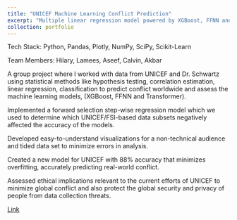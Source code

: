 ```yaml
---
title: "UNICEF Machine Learning Conflict Prediction"
excerpt: "Multiple linear regression model powered by XGBoost, FFNN and Transformer<br/><img src='/images/proj1.jpg'>"
collection: portfolio
---
```


Tech Stack: Python, Pandas, Plotly, NumPy, SciPy, Scikit-Learn

Team Members: Hilary, Lamees, Aseef, Calvin, Akbar

A group project where I worked with data from UNICEF and Dr. Schwartz using statistical methods like hypothesis testing, correlation estimation, linear
regression, classification to predict conflict worldwide and assess the machine learning models, (XGBoost, FFNN and Transformer).

Implemented a forward selection step-wise regression model which we used to determine which UNICEF/FSI-based data subsets
negatively affected the accuracy of the models.

Developed easy-to-understand visualizations for a non-technical audience and tided data set to minimize errors in analysis.

Created a new model for UNICEF with 88% accuracy that minimizes overfitting, accurately predicting real-world conflict.

Assessed ethical implications relevant to the current efforts of UNICEF to minimize global conflict and also protect the global
security and privacy of people from data collection threats.

[Link](https://github.com/aseef2289/ml-conflict-prediction)